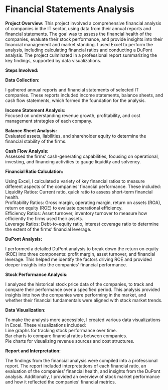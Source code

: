 # Financial Statements Analysis

__Project Overview:__ This project involved a comprehensive financial analysis of companies in the IT sector, using data from their annual reports and financial statements. The goal was to assess the financial health of the companies, evaluate their stock performance, and provide insights into their financial management and market standing. I used Excel to perform the analysis, including calculating financial ratios and conducting a DuPont analysis. The project culminated in a professional report summarizing the key findings, supported by data visualizations.

__Steps Involved:__  

__Data Collection:__  

I gathered annual reports and financial statements of selected IT companies. These reports included income statements, balance sheets, and cash flow statements, which formed the foundation for the analysis.

   
__Income Statement Analysis:<br>__
Focused on understanding revenue growth, profitability, and cost management strategies of each company.

__Balance Sheet Analysis:<br>__
Evaluated assets, liabilities, and shareholder equity to determine the financial stability of the firms.

__Cash Flow Analysis:<br>__
Assessed the firms’ cash-generating capabilities, focusing on operational, investing, and financing activities to gauge liquidity and solvency.

__Financial Ratio Calculation:<br>__

Using Excel, I calculated a variety of key financial ratios to measure different aspects of the companies' financial performance. These included:<br>
Liquidity Ratios: Current ratio, quick ratio to assess short-term financial health.<br>
Profitability Ratios: Gross margin, operating margin, return on assets (ROA), return on equity (ROE) to evaluate operational efficiency.<br>
Efficiency Ratios: Asset turnover, inventory turnover to measure how efficiently the firms used their assets.<br>
Leverage Ratios: Debt-to-equity ratio, interest coverage ratio to determine the extent of the firms’ financial leverage.<br>


__DuPont Analysis:<br>__

I performed a detailed DuPont analysis to break down the return on equity (ROE) into three components: profit margin, asset turnover, and financial leverage. This helped me identify the factors driving ROE and provided deeper insights into the companies’ financial performance.

**Stock Performance Analysis:** <br>

I analyzed the historical stock price data of the companies, to track and compare their performance over a specified period. This analysis provided insights into how the companies were performing in the market, and whether their financial fundamentals were aligned with stock market trends.

__Data Visualization:<br>__

To make the analysis more accessible, I created various data visualizations in Excel. These visualizations included:<br>
Line graphs for tracking stock performance over time.<br>
Bar charts to compare financial ratios between companies.<br>
Pie charts for visualizing revenue sources and cost structures.<br>

__Report and Interpretation:<br>__

The findings from the financial analysis were compiled into a professional report. The report included interpretations of each financial ratio, an evaluation of the companies’ financial health, and insights from the DuPont analysis. Additionally, I provided an overview of stock market performance and how it reflected the companies’ financial metrics.
